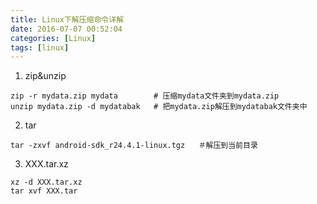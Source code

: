 ```yaml
---
title: Linux下解压缩命令详解
date: 2016-07-07 00:52:04
categories: [Linux]
tags: [linux]
---
```


1. zip&unzip
```
zip -r mydata.zip mydata        # 压缩mydata文件夹到mydata.zip
unzip mydata.zip -d mydatabak   # 把mydata.zip解压到mydatabak文件夹中
```
2. tar
```
tar -zxvf android-sdk_r24.4.1-linux.tgz   ＃解压到当前目录
```
3. XXX.tar.xz
```
xz -d XXX.tar.xz
tar xvf XXX.tar
```
